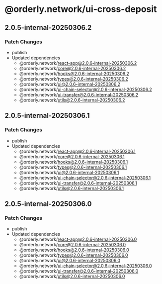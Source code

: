 # @orderly.network/ui-cross-deposit

## 2.0.5-internal-20250306.2

### Patch Changes

- publish
- Updated dependencies
  - @orderly.network/react-app@2.0.6-internal-20250306.2
  - @orderly.network/core@2.0.6-internal-20250306.2
  - @orderly.network/hooks@2.0.6-internal-20250306.2
  - @orderly.network/types@2.0.6-internal-20250306.2
  - @orderly.network/ui@2.0.6-internal-20250306.2
  - @orderly.network/ui-chain-selector@2.0.6-internal-20250306.2
  - @orderly.network/ui-transfer@2.0.6-internal-20250306.2
  - @orderly.network/utils@2.0.6-internal-20250306.2

## 2.0.5-internal-20250306.1

### Patch Changes

- publish
- Updated dependencies
  - @orderly.network/react-app@2.0.6-internal-20250306.1
  - @orderly.network/core@2.0.6-internal-20250306.1
  - @orderly.network/hooks@2.0.6-internal-20250306.1
  - @orderly.network/types@2.0.6-internal-20250306.1
  - @orderly.network/ui@2.0.6-internal-20250306.1
  - @orderly.network/ui-chain-selector@2.0.6-internal-20250306.1
  - @orderly.network/ui-transfer@2.0.6-internal-20250306.1
  - @orderly.network/utils@2.0.6-internal-20250306.1

## 2.0.5-internal-20250306.0

### Patch Changes

- publish
- Updated dependencies
  - @orderly.network/react-app@2.0.6-internal-20250306.0
  - @orderly.network/core@2.0.6-internal-20250306.0
  - @orderly.network/hooks@2.0.6-internal-20250306.0
  - @orderly.network/types@2.0.6-internal-20250306.0
  - @orderly.network/ui@2.0.6-internal-20250306.0
  - @orderly.network/ui-chain-selector@2.0.6-internal-20250306.0
  - @orderly.network/ui-transfer@2.0.6-internal-20250306.0
  - @orderly.network/utils@2.0.6-internal-20250306.0
